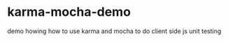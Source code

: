 karma-mocha-demo
================

demo howing how to use karma and mocha to do client side js unit testing
